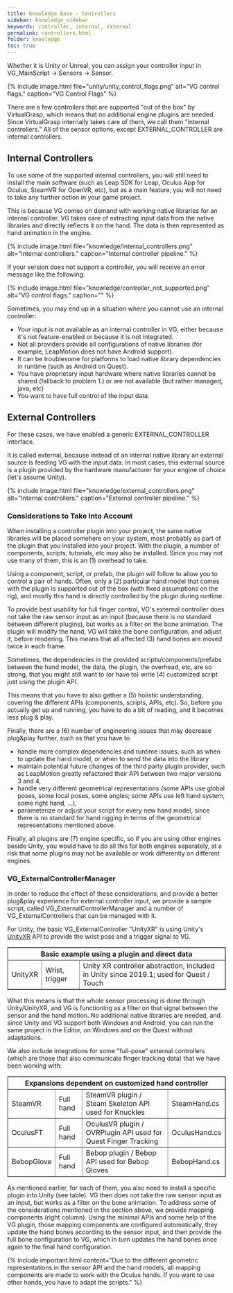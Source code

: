 ```yaml
---
title: Knowledge Base - Controllers
sidebar: knowledge_sidebar
keywords: controller, internal, external
permalink: controllers.html
folder: knowledge
toc: true
---
```


Whether it is Unity or Unreal, you can assign your controller input in VG_MainScript → Sensors → Sensor. 

{% include image.html file="unity/unity_control_flags.png" alt="VG control flags." caption="VG Control Flags" %}

There are a few controllers that are supported "out of the box" by VirtualGrasp, which means that no additional engine plugins are needed. Since VirtualGrasp internally takes care of them, we call them "internal controllers." All of the sensor options, except EXTERNAL_CONTROLLER are internal controllers.

## Internal Controllers

To use some of the supported internal controllers, you will still need to install the main software (such as Leap SDK for Leap, Oculus App for Oculus, SteamVR for OpenVR, etc), but as a main feature, you will not need to take any further action in your game project.

This is because VG comes on demand with working native libraries for an internal controller. VG takes care of extracting input data from the native libraries and directly reflects it on the hand. The data is then represented as hand animation in the engine.

{% include image.html file="knowledge/internal_controllers.png" alt="Internal controllers." caption="Internal controller pipeline." %}

If your version does not support a controller, you will receive an error message like the following:

{% include image.html file="knowledge/controller_not_supported.png" alt="VG control flags." caption="" %}

Sometimes, you may end up in a situation where you cannot use an internal controller:

* Your input is not available as an internal controller in VG, either because it's not feature-enabled or because it is not integrated.
* Not all providers provide all configurations of native libraries (for example, LeapMotion does not have Android support).
* It can be troublesome for platforms to load native library dependencies in runtime (such as Android on Quest).
* You have proprietary input hardware where native libraries cannot be shared (fallback to problem 1.) or are not available (but rather managed, java, etc)
* You want to have full control of the input data.

## External Controllers

For these cases, we have enabled a generic EXTERNAL_CONTROLLER interface.

It is called external, because instead of an internal native library an external source is feeding VG with the input data. In most cases, this external source is a plugin provided by the hardware manufacturer for your engine of choice (let's assume Unity).

{% include image.html file="knowledge/external_controllers.png" alt="Internal controllers." caption="External controller pipeline." %}

### Considerations to Take Into Account

When installing a controller plugin into your project, the same native libraries will be placed somehere on your system, most probably as part of the plugin that you installed into your project. With the plugin, a number of components, scripts, tutorials, etc may also be installed. Since you may not use many of them, this is an (1) overhead to take.

Using a component, script, or prefab, the plugin will follow to allow you to control a pair of hands. Often, only a (2) particular hand model that comes with the plugin is supported out of the box (with fixed assumptions on the rig), and mostly this hand is directly controlled by the plugin during runtime. 

To provide best usability for full finger control, VG's external controller does not take the raw sensor input as an input (because there is no standard between different plugins), but works as a filter on the bone animation. The plugin will modify the hand, VG will take the bone configuration, and adjust it, before rendering. This means that all affected (3) hand bones are moved twice in each frame.

Sometimes, the dependencies in the provided scripts/components/prefabs between the hand model, the data, the plugin, the overhead, etc, are so strong, that you might still want to (or have to) write (4) customized script just using the plugin API. 

This means that you have to also gather a (5) holistic understanding, covering the different APIs (components, scripts, APIs, etc). So, before you actually get up and running, you have to do a bit of reading, and it becomes less plug & play.

Finally, there are a (6) number of engineering issues that may decrease plug&play further, such as that you have to

* handle more complex dependencies and runtime issues, such as when to update the hand model, or when to send the data into the library
* maintain potential future changes of the third party plugin provider, such as LeapMotion greatly refactored their API between two major versions 3 and 4, 
* handle very different geometrical representations (some APIs use global poses, some local poses, some angles; some APIs use left hand system, some right hand, ...),
* parameterize or adjust your script for every new hand model, since there is no standard for hand rigging in terms of the geometrical representations mentioned above.

Finally, all plugins are (7) engine specific, so if you are using other engines beside Unity, you would have to do all this for both engines separately, at a risk that some plugins may not be available or work differently on different engines.

### VG_ExternalControllerManager

In order to reduce the effect of these considerations, and provide a better plug&play experience for external controller input, we provide a sample script, called VG_ExternalControllerManager and a number of VG_ExternalControllers that can be managed with it.

For Unity, the basic VG_ExternalController "UnityXR" is using Unity's [UnityXR](https://docs.unity3d.com/2019.1/Documentation/Manual/xr_input.html) API to provide the wrist pose and a trigger signal to VG.

<table border="1">
<thead>
<tr class="header">
<th colspan="3">Basic example using a plugin and direct data</th>
</tr>
</thead>
<tbody>
<tr>
<td markdown="span">UnityXR</td>
<td markdown="span">Wrist, trigger</td>
<td markdown="span">Unity XR controller abstraction, included in Unity since 2019.1; used for Quest / Touch</td>
</tr>
</tbody>
</table>

What this means is that the whole sensor processing is done through Unity/UnityXR, and VG is functioning as a filter on that signal between the sensor and the hand motion. No additional native libraries are needed, and since Unity and VG support both Windows and Android, you can run the same project in the Editor, on Windows and on the Quest without adaptations.

We also include integrations for some "full-pose" external controllers (which are those that also communicate finger tracking data) that we have been working with: 

<table border="1">
<thead>
<tr class="header">
<th colspan="4">Expansions dependent on customized hand controller</th>
</tr>
</thead>
<tbody>
<tr>
<td markdown="span">SteamVR</td>
<td markdown="span">Full hand</td>
<td markdown="span">SteamVR plugin / Steam Skeleton API used for Knuckles</td>
<td markdown="span">SteamHand.cs</td>
</tr>
<tr>
<td markdown="span">OculusFT</td>
<td markdown="span">Full hand</td>
<td markdown="span">OculusVR plugin / OVRPlugin API used for Quest Finger Tracking</td>
<td markdown="span">OculusHand.cs</td>
</tr>
<tr>
<td markdown="span">BebopGlove</td>
<td markdown="span">Full hand</td>
<td markdown="span">Bebop plugin / Bebop API used for Bebop Gloves</td>
<td markdown="span">BebopHand.cs</td>
</tr>
</tbody>
</table>


As mentioned earlier, for each of them, you also need to install a specific plugin into Unity (see table). VG then does not take the raw sensor input as an input, but works as a filter on the bone animation. To address some of the considerations mentioned in the section above, we provide mapping components (right column). Using the minimal APIs and some help of the VG plugin, those mapping components are configured automatically, they update the hand bones according to the sensor input, and then provide the full bone configuration to VG, which in turn updates the hand bones once again to the final hand configuration.

{% include important.html content="Due to the different geometric representations in the sensor API and the hand models, all mapping components are made to work with the Oculus hands. If you want to use other hands, you have to adapt the scripts." %}

<!--
## Known Issues

Full-hand external controllers do not work when using VirtualGrasp inside a remote package (due to package dependencies). You need to have VirtualGrasp installed inside the project from a .unitypackage.
-->